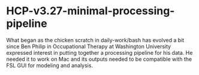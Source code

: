 # HCP-v3.27-minimal-processing-pipeline  

What began as the chicken scratch in daily-work/bash has evolved a bit since Ben Philip in Occupational Therapy at Washington University expressed interest in putting together a processing pipeline for his data.  He needed it to work on Mac and its outputs needed to be compatible with the FSL GUI for modeling and analysis.
